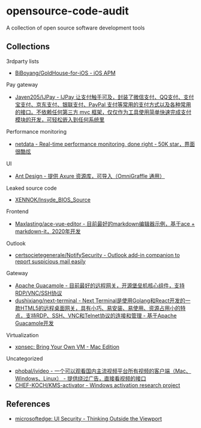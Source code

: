 # opensource-code-audit

A collection of open source software development tools

## Collections

3rdparty lists

* [BiBoyang/GoldHouse-for-iOS - iOS APM](https://github.com/BiBoyang/GoldHouse-for-iOS)

Pay gateway

* [Javen205/IJPay - IJPay 让支付触手可及，封装了微信支付、QQ支付、支付宝支付、京东支付、银联支付、PayPal 支付等常用的支付方式以及各种常用的接口。不依赖任何第三方 mvc 框架，仅仅作为工具使用简单快速完成支付模块的开发，可轻松嵌入到任何系统里](https://github.com/Javen205/IJPay)

Performance monitoring

* [netdata - Real-time performance monitoring, done right - 50K star，界面很酷炫](https://github.com/netdata/netdata)

UI

* [Ant Design - 提供 Axure 资源库，可导入（OmniGraffle 通用）](https://ant.design/)

Leaked source code

* [XENNOK/Insyde_BIOS_Source](https://github.com/XENNOK/Insyde_BIOS_Source)

Frontend

* [Maxlasting/ace-vue-editor - 目前最好的markdown编辑器示例，基于ace + markdown-it，2020年开发](https://github.com/Maxlasting/ace-vue-editor)

Outlook

* [certsocietegenerale/NotifySecurity - Outlook add-in companion to report suspicious mail easily](https://github.com/certsocietegenerale/NotifySecurity)

Gateway

* [Apache Guacamole - 目前最好的远程网关，开源堡垒机核心组件，支持RDP/VNC/SSH协议](https://guacamole.apache.org/)
* [dushixiang/next-terminal - Next Terminal是使用Golang和React开发的一款HTML5的远程桌面网关，具有小巧、易安装、易使用、资源占用小的特点，支持RDP、SSH、VNC和Telnet协议的连接和管理 - 基于Apache Guacamole开发](https://github.com/dushixiang/next-terminal)

Virtualization

* [xpnsec: Bring Your Own VM - Mac Edition](https://blog.xpnsec.com/bring-your-own-vm-mac-edition/)

Uncategorized

* [phobal/ivideo - 一个可以观看国内主流视频平台所有视频的客户端（Mac、Windows、Linux） - 提供绕过广告，直接看视频的接口](https://github.com/phobal/ivideo)
* [CHEF-KOCH/KMS-activator - Windows activation research project](https://github.com/CHEF-KOCH/KMS-activator)

## References

* [microsoftedge: UI Security - Thinking Outside the Viewport](https://microsoftedge.github.io/edgevr/posts/ui-security-thinking-outside-the-viewport/)



